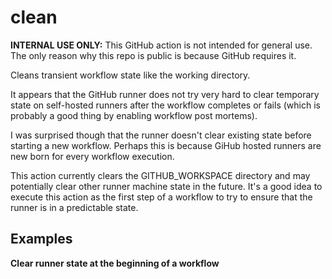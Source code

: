 # clean

**INTERNAL USE ONLY:** This GitHub action is not intended for general use.  The only reason 
why this repo is public is because GitHub requires it.

Cleans transient workflow state like the working directory.

It appears that the GitHub runner does not try very hard to clear temporary state on self-hosted 
runners after the workflow completes or fails (which is probably a good thing by enabling workflow
post mortems).

I was surprised though that the runner doesn't clear existing state before starting a new workflow.
Perhaps this is because GiHub hosted runners are new born for every workflow execution.

This action currently clears the GITHUB_WORKSPACE directory and may potentially clear other
runner machine state in the future.  It's a good idea to execute this action as the first
step of a workflow to try to ensure that the runner is in a predictable state.

## Examples

**Clear runner state at the beginning of a workflow**
```
```
